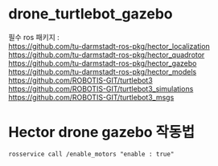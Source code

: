# drone_turtlebot_gazebo
필수 ros 패키지 :<br>
https://github.com/tu-darmstadt-ros-pkg/hector_localization<br>
https://github.com/tu-darmstadt-ros-pkg/hector_quadrotor<br>
https://github.com/tu-darmstadt-ros-pkg/hector_gazebo<br>
https://github.com/tu-darmstadt-ros-pkg/hector_models<br>
https://github.com/ROBOTIS-GIT/turtlebot3<br>
https://github.com/ROBOTIS-GIT/turtlebot3_simulations<br>
https://github.com/ROBOTIS-GIT/turtlebot3_msgs<br>

# Hector drone gazebo 작동법

    rosservice call /enable_motors "enable : true"

